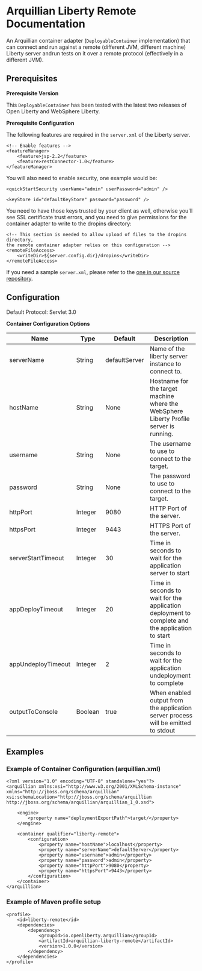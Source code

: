 # Arquillian Liberty Remote Documentation

An Arquillian container adapter (`DeployableContainer` implementation) that can connect and run against a remote (different JVM, different machine) Liberty server andrun tests on it over a remote protocol (effectively in a different JVM).

## Prerequisites

**Prerequisite Version**

This `DeployableContainer` has been tested with the latest two releases of Open Liberty and WebSphere Liberty. 

**Prerequisite Configuration**

The following features are required in the `server.xml` of the Liberty server.

```
<!-- Enable features -->
<featureManager>
    <feature>jsp-2.2</feature>
    <feature>restConnector-1.0</feature>
</featureManager>
```

You will also need to enable security, one example would be:

```
<quickStartSecurity userName="admin" userPassword="admin" />

<keyStore id="defaultKeyStore" password="password" />
```

You need to have those keys trusted by your client as well, otherwise you'll see SSL certificate trust errors, and you need to give permissions for the container adapter to write to the dropins directory:

````
<!-- This section is needed to allow upload of files to the dropins directory,
the remote container adapter relies on this configuration -->
<remoteFileAccess>
    <writeDir>${server.config.dir}/dropins</writeDir>
</remoteFileAccess>
````

If you need a sample `server.xml`, please refer to the [one in our source repository](https://github.com/OpenLiberty/liberty-arquillian/blob/master/liberty-remote/src/test/resources/server.xml).

## Configuration

Default Protocol: Servlet 3.0

**Container Configuration Options**

| Name | Type | Default | Description |
| ---- | ---- | ------- | ----------- |
| serverName | String | defaultServer | Name of the liberty server instance to connect to. |
| hostName | String | None | Hostname for the target machine where the WebSphere Liberty Profile server is running. |
| username | String | None | The username to use to connect to the target. |
| password | String | None | The password to use to connect to the target. |
| httpPort | Integer | 9080 | HTTP Port of the server. |
| httpsPort | Integer | 9443 | HTTPS Port of the server. |
| serverStartTimeout | Integer | 30 | Time in seconds to wait for the application server to start |
| appDeployTimeout | Integer | 20 | Time in seconds to wait for the application deployment to complete and the application to start |
| appUndeployTimeout | Integer | 2 | Time in seconds to wait for the application undeployment to complete |
| outputToConsole | Boolean | true | When enabled output from the application server process will be emitted to stdout |

## Examples

### Example of Container Configuration (arquillian.xml)

```
<?xml version="1.0" encoding="UTF-8" standalone="yes"?>
<arquillian xmlns:xsi="http://www.w3.org/2001/XMLSchema-instance"
xmlns="http://jboss.org/schema/arquillian"
xsi:schemaLocation="http://jboss.org/schema/arquillian http://jboss.org/schema/arquillian/arquillian_1_0.xsd">

	<engine>
		<property name="deploymentExportPath">target/</property>
	</engine>
	
	<container qualifier="liberty-remote">
		<configuration>
			<property name="hostName">localhost</property>
			<property name="serverName">defaultServer</property>
			<property name="username">admin</property>
			<property name="password">admin</property>
			<property name="httpPort">9080</property>
			<property name="httpsPort">9443</property>
		</configuration>
	</container>
</arquillian>
```

### Example of Maven profile setup

```
<profile>
	<id>liberty-remote</id>
	<dependencies>
		<dependency>
			<groupId>io.openliberty.arquillian</groupId>
			<artifactId>arquillian-liberty-remote</artifactId>
			<version>1.0.0</version>
		</dependency>
	</dependencies>
</profile>
```

